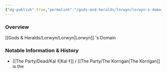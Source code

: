 ```yaml
---
{"dg-publish":true,"permalink":"/gods-and-heralds/lorwyn/lorwyn-s-domain/","tags":["Discovered"],"updated":"2025-03-01T21:15:42.281+00:00"}
---
```



### Overview
[[Gods & Heralds/Lorwyn/Lorwyn\|Lorwyn]] 's Domain

### Notable Information & History 
- [[The Party/Dead/Kal ‡\|Kal ‡]] / [[The Party/The Korrigan\|The Korrigan]] is the 